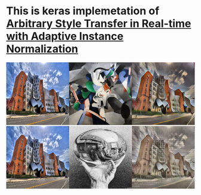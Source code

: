 # This is keras implemetation of [Arbitrary Style Transfer in Real-time with Adaptive Instance Normalization](https://arxiv.org/pdf/1703.06868.pdf)

<img src="/images/style_output.png">
<img src="/images/style_output2.png">
